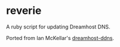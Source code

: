 reverie
=======

A ruby script for updating Dreamhost DNS.

Ported from Ian McKellar's [dreamhost-ddns](https://github.com/ianloic/dreamhost-ddns).
